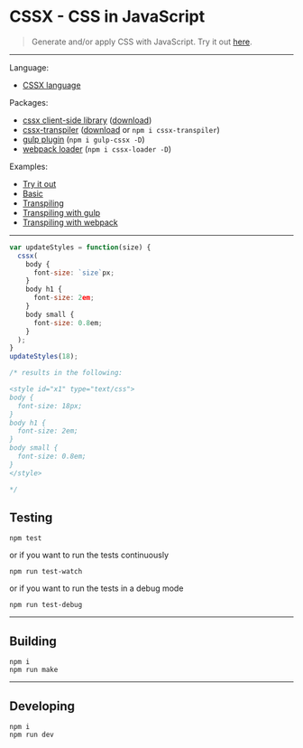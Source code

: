 # CSSX - CSS in JavaScript

> Generate and/or apply CSS with JavaScript. Try it out [here](http://krasimir.github.io/cssx/playground/try-it-out/).

---

Language:

* [CSSX language](./docs/cssx-lang.md)

Packages:

* [cssx client-side library](./packages/cssx) ([download](./packages/cssx/lib))
* [cssx-transpiler](./packages/cssx-transpiler) ([download](./packages/cssx-transpiler/lib) or `npm i cssx-transpiler`)
* [gulp plugin](./packages/gulp-cssx) (`npm i gulp-cssx -D`)
* [webpack loader](./packages/cssx-loader) (`npm i cssx-loader -D`)

Examples:

* [Try it out](./playground/try-it-out)
* [Basic](./playground/basic)
* [Transpiling](./playground/transpiler)
* [Transpiling with gulp](./playground/transpiler-gulp)
* [Transpiling with webpack](./playground/transpiler-webpack)

---

```js
var updateStyles = function(size) {
  cssx(
    body {
      font-size: `size`px;
    }
    body h1 {
      font-size: 2em;
    }
    body small {
      font-size: 0.8em;
    }
  );
}
updateStyles(18);

/* results in the following:

<style id="x1" type="text/css">
body {
  font-size: 18px;
}
body h1 {
  font-size: 2em;
}
body small {
  font-size: 0.8em;
}
</style>

*/
```

## Testing

```
npm test
```

or if you want to run the tests continuously

```
npm run test-watch
```

or if you want to run the tests in a debug mode

```
npm run test-debug
```

---

## Building

```
npm i
npm run make
```

---

## Developing

```
npm i
npm run dev
```

